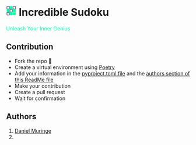 # <img src=assets/img/transparent_background_logo.png style="width:1em;"> Incredible Sudoku

<p style="color:#00FFA3;">Unleash Your Inner Genius</p>


## Contribution
- Fork the repo 🍴
- Create a virtual environment using [Poetry](https://python-poetry.org)
- Add your information in the [pyproject.toml file](pyproject.toml) and the [authors section of this ReadMe file](#authors)
- Make your contribution
- Create a pull request
- Wait for confirmation


## Authors
1. [Daniel Muringe](danielmuringe.github.io)
2. 

